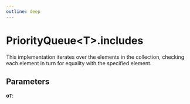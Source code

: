 ```yaml
---
outline: deep
---
```


# **PriorityQueue&lt;T&gt;.includes**

This implementation iterates over the elements in the collection,
checking each element in turn for equality with the specified element.

## ****Parameters****

**o`T`**: 

